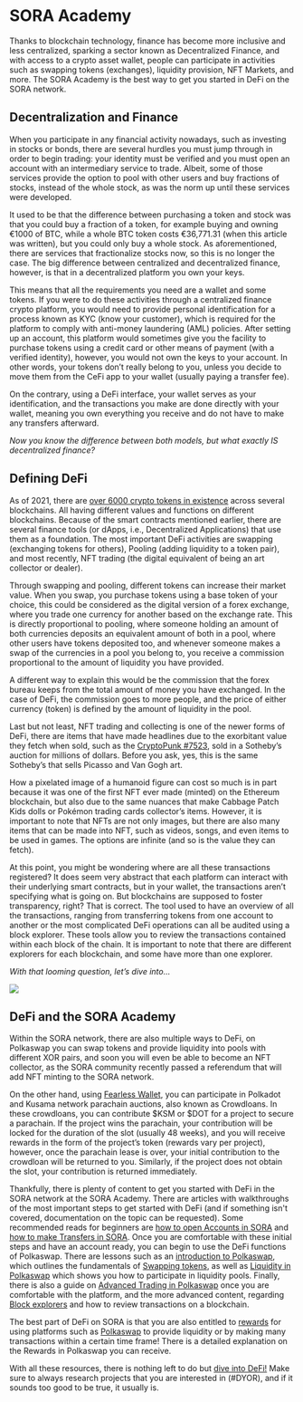 # SORA Academy

Thanks to blockchain technology, finance has become more inclusive and
less centralized, sparking a sector known as Decentralized Finance,
and with access to a crypto asset wallet, people can participate in
activities such as swapping tokens (exchanges), liquidity provision,
NFT Markets, and more. The SORA Academy is the best way to get you started in DeFi on the SORA network.

## Decentralization and Finance

When you participate in any financial activity nowadays, such as investing in stocks or bonds, there are several hurdles you must jump through in order to begin trading: your identity must be verified and you must open an account with an intermediary service to trade. Albeit, some of those services provide the option to pool with other users and buy fractions of stocks, instead of the whole stock, as was the norm up until these services were developed.

It used to be that the difference between purchasing a token and stock was that you could buy a fraction of a token, for example buying and owning €1000 of BTC, while a whole BTC token costs €36,771.31 (when this article was written), but you could only buy a whole stock. As aforementioned, there are services that fractionalize stocks now, so this is no longer the case.
The big difference between centralized and decentralized
finance, however, is that in a decentralized platform you own your
keys.

This means that all the requirements you need are a wallet and some tokens. If you were to do these activities through a centralized finance crypto platform, you would need to provide personal identification for a process known as KYC (know your customer), which is required for the platform to comply with anti-money laundering (AML) policies.
After setting up an account, this platform would sometimes give you the facility to purchase tokens using a credit card or other means of payment (with a verified identity), however, you would not own the keys to your account. In other words, your tokens don’t really belong to you, unless you decide to move them from the CeFi app to your wallet (usually paying a transfer fee).

On the contrary, using a DeFi interface, your wallet serves as your identification, and the transactions you make are done directly with your wallet, meaning you own everything you receive and do not have to make any transfers afterward.

_Now you know the difference between both models, but what exactly IS decentralized finance?_

## Defining DeFi

As of 2021, there are [over 6000 crypto tokens in existence](https://www.investing.com/crypto/currencies) across several blockchains. All having different values and functions on different blockchains. Because of the smart contracts mentioned earlier, there are several finance tools (or dApps, i.e., Decentralized Applications) that use them as a foundation. The most important DeFi activities are swapping (exchanging tokens for others), Pooling (adding liquidity to a token pair), and most recently, NFT trading (the digital equivalent of being an art collector or dealer).

Through swapping and pooling, different tokens can increase their market value. When you swap, you purchase tokens using a base token of your choice, this could be considered as the digital version of a forex exchange, where you trade one currency for another based on the exchange rate. This is directly proportional to pooling, where someone holding an amount of both currencies deposits an equivalent amount of both in a pool, where other users have tokens deposited too, and whenever someone makes a swap of the currencies in a pool you belong to, you receive a commission proportional to the amount of liquidity you have provided.

A different way to explain this would be the commission that the forex bureau keeps from the total amount of money you have exchanged. In the case of DeFi, the commission goes to more people, and the price of either currency (token) is defined by the amount of liquidity in the pool.

Last but not least, NFT trading and collecting is one of the newer forms of DeFi, there are items that have made headlines due to the exorbitant value they fetch when sold, such as the [CryptoPunk #7523](https://news.artnet.com/market/sothebys-natively-digital-sale-1979174), sold in a Sotheby’s auction for millions of dollars. Before you ask, yes, this is the same Sotheby’s that sells Picasso and Van Gogh art.

How a pixelated image of a humanoid figure can cost so much is in part because it was one of the first NFT ever made (minted) on the Ethereum blockchain, but also due to the same nuances that make Cabbage Patch Kids dolls or Pokémon trading cards collector’s items. However, it is important to note that NFTs are not only images, but there are also many items that can be made into NFT, such as videos, songs, and even items to be used in games. The options are infinite (and so is the value they can fetch).

At this point, you might be wondering where are all these transactions registered? It does seem very abstract that each platform can interact with their underlying smart contracts, but in your wallet, the transactions aren’t specifying what is going on. But blockchains are supposed to foster transparency, right? That is correct. The tool used to have an overview of all the transactions, ranging from transferring tokens from one account to another or the most complicated DeFi operations can all be audited using a block explorer. These tools allow you to review the transactions contained within each block of the chain. It is important to note that there are different explorers for each blockchain, and some have more than one explorer.

_With that looming question, let’s dive into…_

![](/.gitbook/assets/sora_academy.jpg)

## DeFi and the SORA Academy

Within the SORA network, there are also multiple ways to DeFi, on Polkaswap you can swap tokens and provide liquidity into pools with different XOR pairs, and soon you will even be able to become an NFT collector, as the SORA community recently passed a referendum that will add NFT minting to the SORA network.

On the other hand, using [Fearless Wallet](https://fearlesswallet.io/), you can participate in Polkadot and Kusama network parachain auctions, also known as Crowdloans. In these crowdloans, you can contribute $KSM or $DOT for a project to secure a parachain. If the project wins the parachain, your contribution will be locked for the duration of the slot (usually 48 weeks), and you will receive rewards in the form of the project’s token (rewards vary per project), however, once the parachain lease is over, your initial contribution to the crowdloan will be returned to you. Similarly, if the project does not obtain the slot, your contribution is returned immediately.

Thankfully, there is plenty of content to get you started with DeFi in the SORA network at the SORA Academy. There are articles with walkthroughs of the most important steps to get started with DeFi (and if something isn't covered, documentation on the topic can be requested). Some recommended reads for beginners are [how to open Accounts in SORA](create-an-address.md) and [how to make Transfers in SORA](transfer.md). Once you are comfortable with these initial steps and have an account ready, you can begin to use the DeFi functions of Polkaswap. There are lessons such as an [introduction to Polkaswap](polkaswap.md), which outlines the fundamentals of [Swapping tokens](swap.md), as well as [Liquidity in Polkaswap](provide-liquidity.md) which shows you how to participate in liquidity pools. Finally, there is also a guide on [Advanced Trading in Polkaswap](advanced-trading.md) once you are comfortable with the platform, and the more advanced content, regarding [Block explorers](explore-blocks.md) and how to review transactions on a blockchain.

The best part of DeFi on SORA is that you are also entitled to [rewards](rewards.md) for using platforms such as [Polkaswap](https://polkaswap.io/#/rewards) to provide liquidity or by making many transactions within a certain time frame! There is a detailed explanation on the Rewards in Polkaswap you can receive.

With all these resources, there is nothing left to do but [dive into DeFi!](https://polkaswap.io/#/swap) Make sure to always research projects that you are interested in (#DYOR), and if it sounds too good to be true, it usually is.
